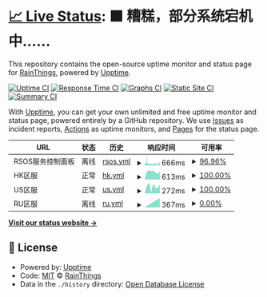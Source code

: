 # [📈 Live Status](https://status.ano404.top): <!--live status--> **🟧 糟糕，部分系统宕机中……**

This repository contains the open-source uptime monitor and status page for [RainThings](rainthings.ml), powered by [Upptime](https://github.com/upptime/upptime).

[![Uptime CI](https://github.com/RainThings/uptime/workflows/Uptime%20CI/badge.svg)](https://github.com/RainThings/uptime/actions?query=workflow%3A%22Uptime+CI%22)
[![Response Time CI](https://github.com/RainThings/uptime/workflows/Response%20Time%20CI/badge.svg)](https://github.com/RainThings/uptime/actions?query=workflow%3A%22Response+Time+CI%22)
[![Graphs CI](https://github.com/RainThings/uptime/workflows/Graphs%20CI/badge.svg)](https://github.com/RainThings/uptime/actions?query=workflow%3A%22Graphs+CI%22)
[![Static Site CI](https://github.com/RainThings/uptime/workflows/Static%20Site%20CI/badge.svg)](https://github.com/RainThings/uptime/actions?query=workflow%3A%22Static+Site+CI%22)
[![Summary CI](https://github.com/RainThings/uptime/workflows/Summary%20CI/badge.svg)](https://github.com/RainThings/uptime/actions?query=workflow%3A%22Summary+CI%22)

With [Upptime](https://upptime.js.org), you can get your own unlimited and free uptime monitor and status page, powered entirely by a GitHub repository. We use [Issues](https://github.com/RainThings/uptime/issues) as incident reports, [Actions](https://github.com/RainThings/uptime/actions) as uptime monitors, and [Pages](https://status.ano404.top) for the status page.

<!--start: status pages-->
<!-- This summary is generated by Upptime (https://github.com/upptime/upptime) -->
<!-- Do not edit this manually, your changes will be overwritten -->
<!-- prettier-ignore -->
| URL | 状态 | 历史 | 响应时间 | 可用率 |
| --- | ------ | ------- | ------------- | ------ |
| <img alt="" src="https://icons.duckduckgo.com/ip3/$us_site.ico" height="13"> RSOS服务控制面板 | 离线 | [rsos.yml](https://github.com/RainThings/uptime/commits/HEAD/history/rsos.yml) | <details><summary><img alt="响应时间趋势" src="./graphs/rsos/response-time-week.png" height="20"> 666ms</summary><br><a href="https://status.ano404.top/history/rsos"><img alt="响应时间 595" src="https://img.shields.io/endpoint?url=https%3A%2F%2Fraw.githubusercontent.com%2FRainThings%2Fuptime%2FHEAD%2Fapi%2Frsos%2Fresponse-time.json"></a><br><a href="https://status.ano404.top/history/rsos"><img alt="24小时响应时间 570" src="https://img.shields.io/endpoint?url=https%3A%2F%2Fraw.githubusercontent.com%2FRainThings%2Fuptime%2FHEAD%2Fapi%2Frsos%2Fresponse-time-day.json"></a><br><a href="https://status.ano404.top/history/rsos"><img alt="7天响应时间 666" src="https://img.shields.io/endpoint?url=https%3A%2F%2Fraw.githubusercontent.com%2FRainThings%2Fuptime%2FHEAD%2Fapi%2Frsos%2Fresponse-time-week.json"></a><br><a href="https://status.ano404.top/history/rsos"><img alt="30天响应时间 839" src="https://img.shields.io/endpoint?url=https%3A%2F%2Fraw.githubusercontent.com%2FRainThings%2Fuptime%2FHEAD%2Fapi%2Frsos%2Fresponse-time-month.json"></a><br><a href="https://status.ano404.top/history/rsos"><img alt="1年响应时间 594" src="https://img.shields.io/endpoint?url=https%3A%2F%2Fraw.githubusercontent.com%2FRainThings%2Fuptime%2FHEAD%2Fapi%2Frsos%2Fresponse-time-year.json"></a></details> | <details><summary><a href="https://status.ano404.top/history/rsos">96.96%</a></summary><a href="https://status.ano404.top/history/rsos"><img alt="可用率 97.59%" src="https://img.shields.io/endpoint?url=https%3A%2F%2Fraw.githubusercontent.com%2FRainThings%2Fuptime%2FHEAD%2Fapi%2Frsos%2Fuptime.json"></a><br><a href="https://status.ano404.top/history/rsos"><img alt="4小时可用率 95.96%" src="https://img.shields.io/endpoint?url=https%3A%2F%2Fraw.githubusercontent.com%2FRainThings%2Fuptime%2FHEAD%2Fapi%2Frsos%2Fuptime-day.json"></a><br><a href="https://status.ano404.top/history/rsos"><img alt="7日可用率 96.96%" src="https://img.shields.io/endpoint?url=https%3A%2F%2Fraw.githubusercontent.com%2FRainThings%2Fuptime%2FHEAD%2Fapi%2Frsos%2Fuptime-week.json"></a><br><a href="https://status.ano404.top/history/rsos"><img alt="30日可用率 87.31%" src="https://img.shields.io/endpoint?url=https%3A%2F%2Fraw.githubusercontent.com%2FRainThings%2Fuptime%2FHEAD%2Fapi%2Frsos%2Fuptime-month.json"></a><br><a href="https://status.ano404.top/history/rsos"><img alt="1年可用率 93.58%" src="https://img.shields.io/endpoint?url=https%3A%2F%2Fraw.githubusercontent.com%2FRainThings%2Fuptime%2FHEAD%2Fapi%2Frsos%2Fuptime-year.json"></a></details>
| <img alt="" src="https://icons.duckduckgo.com/ip3/$hk_server.ico" height="13"> HK区服 | 正常 | [hk.yml](https://github.com/RainThings/uptime/commits/HEAD/history/hk.yml) | <details><summary><img alt="响应时间趋势" src="./graphs/hk/response-time-week.png" height="20"> 613ms</summary><br><a href="https://status.ano404.top/history/hk"><img alt="响应时间 812" src="https://img.shields.io/endpoint?url=https%3A%2F%2Fraw.githubusercontent.com%2FRainThings%2Fuptime%2FHEAD%2Fapi%2Fhk%2Fresponse-time.json"></a><br><a href="https://status.ano404.top/history/hk"><img alt="24小时响应时间 642" src="https://img.shields.io/endpoint?url=https%3A%2F%2Fraw.githubusercontent.com%2FRainThings%2Fuptime%2FHEAD%2Fapi%2Fhk%2Fresponse-time-day.json"></a><br><a href="https://status.ano404.top/history/hk"><img alt="7天响应时间 613" src="https://img.shields.io/endpoint?url=https%3A%2F%2Fraw.githubusercontent.com%2FRainThings%2Fuptime%2FHEAD%2Fapi%2Fhk%2Fresponse-time-week.json"></a><br><a href="https://status.ano404.top/history/hk"><img alt="30天响应时间 589" src="https://img.shields.io/endpoint?url=https%3A%2F%2Fraw.githubusercontent.com%2FRainThings%2Fuptime%2FHEAD%2Fapi%2Fhk%2Fresponse-time-month.json"></a><br><a href="https://status.ano404.top/history/hk"><img alt="1年响应时间 595" src="https://img.shields.io/endpoint?url=https%3A%2F%2Fraw.githubusercontent.com%2FRainThings%2Fuptime%2FHEAD%2Fapi%2Fhk%2Fresponse-time-year.json"></a></details> | <details><summary><a href="https://status.ano404.top/history/hk">100.00%</a></summary><a href="https://status.ano404.top/history/hk"><img alt="可用率 48.71%" src="https://img.shields.io/endpoint?url=https%3A%2F%2Fraw.githubusercontent.com%2FRainThings%2Fuptime%2FHEAD%2Fapi%2Fhk%2Fuptime.json"></a><br><a href="https://status.ano404.top/history/hk"><img alt="4小时可用率 100.00%" src="https://img.shields.io/endpoint?url=https%3A%2F%2Fraw.githubusercontent.com%2FRainThings%2Fuptime%2FHEAD%2Fapi%2Fhk%2Fuptime-day.json"></a><br><a href="https://status.ano404.top/history/hk"><img alt="7日可用率 100.00%" src="https://img.shields.io/endpoint?url=https%3A%2F%2Fraw.githubusercontent.com%2FRainThings%2Fuptime%2FHEAD%2Fapi%2Fhk%2Fuptime-week.json"></a><br><a href="https://status.ano404.top/history/hk"><img alt="30日可用率 100.00%" src="https://img.shields.io/endpoint?url=https%3A%2F%2Fraw.githubusercontent.com%2FRainThings%2Fuptime%2FHEAD%2Fapi%2Fhk%2Fuptime-month.json"></a><br><a href="https://status.ano404.top/history/hk"><img alt="1年可用率 41.28%" src="https://img.shields.io/endpoint?url=https%3A%2F%2Fraw.githubusercontent.com%2FRainThings%2Fuptime%2FHEAD%2Fapi%2Fhk%2Fuptime-year.json"></a></details>
| <img alt="" src="https://icons.duckduckgo.com/ip3/$us_server.ico" height="13"> US区服 | 正常 | [us.yml](https://github.com/RainThings/uptime/commits/HEAD/history/us.yml) | <details><summary><img alt="响应时间趋势" src="./graphs/us/response-time-week.png" height="20"> 272ms</summary><br><a href="https://status.ano404.top/history/us"><img alt="响应时间 201" src="https://img.shields.io/endpoint?url=https%3A%2F%2Fraw.githubusercontent.com%2FRainThings%2Fuptime%2FHEAD%2Fapi%2Fus%2Fresponse-time.json"></a><br><a href="https://status.ano404.top/history/us"><img alt="24小时响应时间 357" src="https://img.shields.io/endpoint?url=https%3A%2F%2Fraw.githubusercontent.com%2FRainThings%2Fuptime%2FHEAD%2Fapi%2Fus%2Fresponse-time-day.json"></a><br><a href="https://status.ano404.top/history/us"><img alt="7天响应时间 272" src="https://img.shields.io/endpoint?url=https%3A%2F%2Fraw.githubusercontent.com%2FRainThings%2Fuptime%2FHEAD%2Fapi%2Fus%2Fresponse-time-week.json"></a><br><a href="https://status.ano404.top/history/us"><img alt="30天响应时间 291" src="https://img.shields.io/endpoint?url=https%3A%2F%2Fraw.githubusercontent.com%2FRainThings%2Fuptime%2FHEAD%2Fapi%2Fus%2Fresponse-time-month.json"></a><br><a href="https://status.ano404.top/history/us"><img alt="1年响应时间 186" src="https://img.shields.io/endpoint?url=https%3A%2F%2Fraw.githubusercontent.com%2FRainThings%2Fuptime%2FHEAD%2Fapi%2Fus%2Fresponse-time-year.json"></a></details> | <details><summary><a href="https://status.ano404.top/history/us">100.00%</a></summary><a href="https://status.ano404.top/history/us"><img alt="可用率 51.97%" src="https://img.shields.io/endpoint?url=https%3A%2F%2Fraw.githubusercontent.com%2FRainThings%2Fuptime%2FHEAD%2Fapi%2Fus%2Fuptime.json"></a><br><a href="https://status.ano404.top/history/us"><img alt="4小时可用率 100.00%" src="https://img.shields.io/endpoint?url=https%3A%2F%2Fraw.githubusercontent.com%2FRainThings%2Fuptime%2FHEAD%2Fapi%2Fus%2Fuptime-day.json"></a><br><a href="https://status.ano404.top/history/us"><img alt="7日可用率 100.00%" src="https://img.shields.io/endpoint?url=https%3A%2F%2Fraw.githubusercontent.com%2FRainThings%2Fuptime%2FHEAD%2Fapi%2Fus%2Fuptime-week.json"></a><br><a href="https://status.ano404.top/history/us"><img alt="30日可用率 100.00%" src="https://img.shields.io/endpoint?url=https%3A%2F%2Fraw.githubusercontent.com%2FRainThings%2Fuptime%2FHEAD%2Fapi%2Fus%2Fuptime-month.json"></a><br><a href="https://status.ano404.top/history/us"><img alt="1年可用率 41.52%" src="https://img.shields.io/endpoint?url=https%3A%2F%2Fraw.githubusercontent.com%2FRainThings%2Fuptime%2FHEAD%2Fapi%2Fus%2Fuptime-year.json"></a></details>
| <img alt="" src="https://icons.duckduckgo.com/ip3/$ru_server.ico" height="13"> RU区服 | 离线 | [ru.yml](https://github.com/RainThings/uptime/commits/HEAD/history/ru.yml) | <details><summary><img alt="响应时间趋势" src="./graphs/ru/response-time-week.png" height="20"> 367ms</summary><br><a href="https://status.ano404.top/history/ru"><img alt="响应时间 458" src="https://img.shields.io/endpoint?url=https%3A%2F%2Fraw.githubusercontent.com%2FRainThings%2Fuptime%2FHEAD%2Fapi%2Fru%2Fresponse-time.json"></a><br><a href="https://status.ano404.top/history/ru"><img alt="24小时响应时间 0" src="https://img.shields.io/endpoint?url=https%3A%2F%2Fraw.githubusercontent.com%2FRainThings%2Fuptime%2FHEAD%2Fapi%2Fru%2Fresponse-time-day.json"></a><br><a href="https://status.ano404.top/history/ru"><img alt="7天响应时间 367" src="https://img.shields.io/endpoint?url=https%3A%2F%2Fraw.githubusercontent.com%2FRainThings%2Fuptime%2FHEAD%2Fapi%2Fru%2Fresponse-time-week.json"></a><br><a href="https://status.ano404.top/history/ru"><img alt="30天响应时间 386" src="https://img.shields.io/endpoint?url=https%3A%2F%2Fraw.githubusercontent.com%2FRainThings%2Fuptime%2FHEAD%2Fapi%2Fru%2Fresponse-time-month.json"></a><br><a href="https://status.ano404.top/history/ru"><img alt="1年响应时间 398" src="https://img.shields.io/endpoint?url=https%3A%2F%2Fraw.githubusercontent.com%2FRainThings%2Fuptime%2FHEAD%2Fapi%2Fru%2Fresponse-time-year.json"></a></details> | <details><summary><a href="https://status.ano404.top/history/ru">0.00%</a></summary><a href="https://status.ano404.top/history/ru"><img alt="可用率 54.43%" src="https://img.shields.io/endpoint?url=https%3A%2F%2Fraw.githubusercontent.com%2FRainThings%2Fuptime%2FHEAD%2Fapi%2Fru%2Fuptime.json"></a><br><a href="https://status.ano404.top/history/ru"><img alt="4小时可用率 0.00%" src="https://img.shields.io/endpoint?url=https%3A%2F%2Fraw.githubusercontent.com%2FRainThings%2Fuptime%2FHEAD%2Fapi%2Fru%2Fuptime-day.json"></a><br><a href="https://status.ano404.top/history/ru"><img alt="7日可用率 0.00%" src="https://img.shields.io/endpoint?url=https%3A%2F%2Fraw.githubusercontent.com%2FRainThings%2Fuptime%2FHEAD%2Fapi%2Fru%2Fuptime-week.json"></a><br><a href="https://status.ano404.top/history/ru"><img alt="30日可用率 0.00%" src="https://img.shields.io/endpoint?url=https%3A%2F%2Fraw.githubusercontent.com%2FRainThings%2Fuptime%2FHEAD%2Fapi%2Fru%2Fuptime-month.json"></a><br><a href="https://status.ano404.top/history/ru"><img alt="1年可用率 32.96%" src="https://img.shields.io/endpoint?url=https%3A%2F%2Fraw.githubusercontent.com%2FRainThings%2Fuptime%2FHEAD%2Fapi%2Fru%2Fuptime-year.json"></a></details>

<!--end: status pages-->

[**Visit our status website →**](https://status.ano404.top)

## 📄 License

- Powered by: [Upptime](https://github.com/upptime/upptime)
- Code: [MIT](./LICENSE) © [RainThings](rainthings.ml)
- Data in the `./history` directory: [Open Database License](https://opendatacommons.org/licenses/odbl/1-0/)
